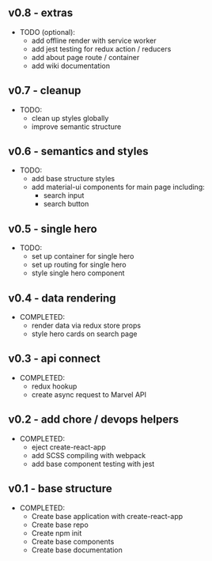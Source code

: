 ## v0.8 - extras

- TODO (optional):
	+ add offline render with service worker
	+ add jest testing for redux action / reducers
	+ add about page route / container
	+ add wiki documentation

## v0.7 - cleanup

- TODO:
	+ clean up styles globally
	+ improve semantic structure

## v0.6 - semantics and styles

- TODO:
	+ add base structure styles
	+ add material-ui components for main page including:
		* search input
		* search button

## v0.5 - single hero

- TODO:
	+ set up container for single hero
	+ set up routing for single hero
	+ style single hero component

## v0.4 - data rendering

- COMPLETED:
	+ render data via redux store props
	+ style hero cards on search page

## v0.3 - api connect

- COMPLETED:
	+ redux hookup
	+ create async request to Marvel API

## v0.2 - add chore / devops helpers

- COMPLETED:
	+ eject create-react-app
	+ add SCSS compiling with webpack
	+ add base component testing with jest

## v0.1 - base structure

- COMPLETED:
	+ Create base application with create-react-app
	+ Create base repo
	+ Create npm init
	+ Create base components
	+ Create base documentation